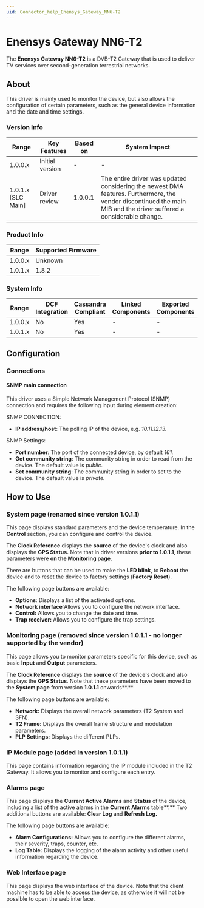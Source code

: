```yaml
---
uid: Connector_help_Enensys_Gateway_NN6-T2
---
```


# Enensys Gateway NN6-T2

The **Enensys Gateway NN6-T2** is a DVB-T2 Gateway that is used to deliver TV services over second-generation terrestrial networks.

## About

This driver is mainly used to monitor the device, but also allows the configuration of certain parameters, such as the general device information and the date and time settings.

### Version Info

| **Range**            | **Key Features** | **Based on** | **System Impact**                                                                                                                                                   |
|----------------------|------------------|--------------|---------------------------------------------------------------------------------------------------------------------------------------------------------------------|
| 1.0.0.x              | Initial version  | \-           | \-                                                                                                                                                                  |
| 1.0.1.x \[SLC Main\] | Driver review    | 1.0.0.1      | The entire driver was updated considering the newest DMA features. Furthermore, the vendor discontinued the main MIB and the driver suffered a considerable change. |

### Product Info

| **Range** | **Supported Firmware** |
|-----------|------------------------|
| 1.0.0.x   | Unknown                |
| 1.0.1.x   | 1.8.2                  |

### System Info

| **Range** | **DCF Integration** | **Cassandra Compliant** | **Linked Components** | **Exported Components** |
|-----------|---------------------|-------------------------|-----------------------|-------------------------|
| 1.0.0.x   | No                  | Yes                     | \-                    | \-                      |
| 1.0.1.x   | No                  | Yes                     | \-                    | \-                      |

## Configuration

### Connections

#### SNMP main connection

This driver uses a Simple Network Management Protocol (SNMP) connection and requires the following input during element creation:

SNMP CONNECTION:

- **IP address/host**: The polling IP of the device, e.g. *10.11.12.13.*

SNMP Settings:

- **Port number**: The port of the connected device, by default *161.*
- **Get community string**: The community string in order to read from the device. The default value is *public*.
- **Set community string**: The community string in order to set to the device. The default value is *private.*

## How to Use

### System page (renamed since version 1.0.1.1)

This page displays standard parameters and the device temperature. In the **Control** section, you can configure and control the device.

The **Clock Reference** displays the **source** of the device's clock and also displays the **GPS Status.** Note that in driver versions **prior to 1.0.1.1**, these parameters were **on the Monitoring page**.

There are buttons that can be used to make the **LED blink**, to **Reboot** the device and to reset the device to factory settings (**Factory Reset**).

The following page buttons are available:

- **Options**: Displays a list of the activated options.
- **Network interface**:Allows you to configure the network interface.
- **Control:** Allows you to change the date and time.
- **Trap receiver:** Allows you to configure the trap settings.

### Monitoring page (removed since version 1.0.1.1 - no longer supported by the vendor)

This page allows you to monitor parameters specific for this device, such as basic **Input** and **Output** parameters.

The **Clock Reference** displays the **source** of the device's clock and also displays the **GPS Status**. Note that these parameters have been moved to the **System page** from version **1.0.1.1** onwards**.**

The following page buttons are available:

- **Network:** Displays the overall network parameters (T2 System and SFN).
- **T2 Frame:** Displays the overall frame structure and modulation parameters.
- **PLP Settings:** Displays the different PLPs.

### IP Module page (added in version 1.0.1.1)

This page contains information regarding the IP module included in the T2 Gateway. It allows you to monitor and configure each entry.

### Alarms page

This page displays the **Current Active Alarms** and **Status** of the device, including a list of the active alarms in the **Current Alarms** table**.** Two additional buttons are available: **Clear Log** and **Refresh Log.**

The following page buttons are available:

- **Alarm Configurations:** Allows you to configure the different alarms, their severity, traps, counter, etc.
- **Log Table:** Displays the logging of the alarm activity and other useful information regarding the device.

### Web Interface page

This page displays the web interface of the device. Note that the client machine has to be able to access the device, as otherwise it will not be possible to open the web interface.
